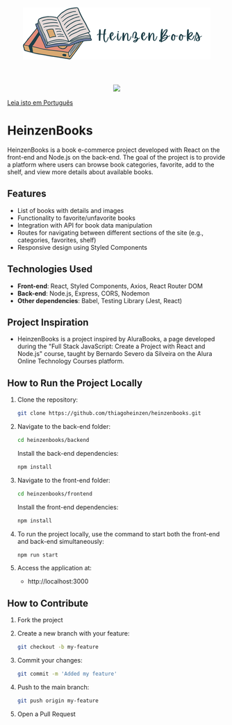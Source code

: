 <div align='center'>
  <h1 align='center'>
  <img src="/frontend/src/images/logo.png" alt="Two books stacked next to the word HeinzenBooks.">
  </h1>
</div>
<br />
<p align="center">
<img loading="lazy" src="https://img.shields.io/badge/STATUS-IN_DEVELOPMENT-GREEN"/>
</p>

[Leia isto em Português](README.md)

# HeinzenBooks

HeinzenBooks is a book e-commerce project developed with React on the front-end and Node.js on the back-end. The goal of the project is to provide a platform where users can browse book categories, favorite, add to the shelf, and view more details about available books.

## Features

- List of books with details and images
- Functionality to favorite/unfavorite books
- Integration with API for book data manipulation
- Routes for navigating between different sections of the site (e.g., categories, favorites, shelf)
- Responsive design using Styled Components

## Technologies Used

- **Front-end**: React, Styled Components, Axios, React Router DOM
- **Back-end**: Node.js, Express, CORS, Nodemon
- **Other dependencies**: Babel, Testing Library (Jest, React)

## Project Inspiration

- HeinzenBooks is a project inspired by AluraBooks, a page developed during the "Full Stack JavaScript: Create a Project with React and Node.js" course, taught by Bernardo Severo da Silveira on the Alura Online Technology Courses platform.

## How to Run the Project Locally

1. Clone the repository:

   ```bash
   git clone https://github.com/thiagoheinzen/heinzenbooks.git
   ```

2. Navigate to the back-end folder:

   ```bash
   cd heinzenbooks/backend
   ```

   Install the back-end dependencies:

   ```bash
   npm install
   ```

3. Navigate to the front-end folder:

   ```bash
   cd heinzenbooks/frontend
   ```

   Install the front-end dependencies:

   ```bash
   npm install
   ```

4. To run the project locally, use the command to start both the front-end and back-end simultaneously:

   ```bash
   npm run start
   ```

5. Access the application at:

   - http://localhost:3000

## How to Contribute

1. Fork the project

2. Create a new branch with your feature:

   ```bash
   git checkout -b my-feature
   ```

3. Commit your changes:

   ```bash
   git commit -m 'Added my feature'
   ```

4. Push to the main branch:

   ```bash
   git push origin my-feature
   ```

5. Open a Pull Request
